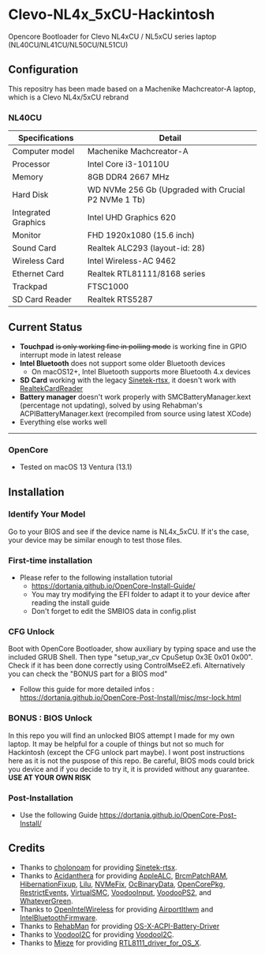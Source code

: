 # Clevo-NL4x_5xCU-Hackintosh
Opencore Bootloader for Clevo NL4xCU / NL5xCU series laptop (NL40CU/NL41CU/NL50CU/NL51CU)

## Configuration

This repositry has been made based on a Machenike Machcreator-A laptop, which is a Clevo NL4x/5xCU rebrand

### NL40CU

| Specifications | Detail                                                  |
| ------------------- | ------------------------------------------- |
| Computer model | Machenike Machcreator-A |
| Processor | Intel Core i3-10110U |
| Memory | 8GB DDR4 2667 MHz |
| Hard Disk | WD NVMe 256 Gb (Upgraded with Crucial P2 NVMe 1 Tb)|
| Integrated Graphics | Intel UHD Graphics 620 |
| Monitor | FHD 1920x1080 (15.6 inch) |
| Sound Card | Realtek ALC293 (layout-id: 28) |
| Wireless Card | Intel Wireless-AC 9462 |
| Ethernet Card | Realtek RTL81111/8168 series |
| Trackpad | FTSC1000 |
| SD Card Reader | Realtek RTS5287 |

## Current Status

- **Touchpad** ~~is only working fine in polling mode~~ is working fine in GPIO interrupt mode in latest release
- **Intel Bluetooth** does not support some older Bluetooth devices
  - On macOS12+, Intel Bluetooth supports more Bluetooth 4.x devices
- **SD Card** working with the legacy [Sinetek-rtsx](https://github.com/cholonam/Sinetek-rtsx), it doesn't work with [RealtekCardReader](https://github.com/0xFireWolf/RealtekCardReader)
- **Battery manager** doesn't work properly with SMCBatteryManager.kext (percentage not updating), solved by using Rehabman's ACPIBatteryManager.kext (recompiled from source using latest XCode)
- Everything else works well
---

### OpenCore

- Tested on macOS 13 Ventura (13.1)

## Installation

### Identify Your Model 

Go to your BIOS and see if the device name is NL4x_5xCU. If it's the case, your device may be similar enough to test those files.

### First-time installation

- Please refer to the following installation tutorial
  - https://dortania.github.io/OpenCore-Install-Guide/
  - You may try modifying the EFI folder to adapt it to your device after reading the install guide
  - Don't forget to edit the SMBIOS data in config.plist 

### CFG Unlock

Boot with OpenCore Bootloader, show auxiliary by typing space and use the included GRUB Shell. Then type "setup_var_cv CpuSetup 0x3E 0x01 0x00". Check if it has been done correctly using ControlMseE2.efi. Alternatively you can check the "BONUS part for a BIOS mod"
  - Follow this guide for more detailed infos : https://dortania.github.io/OpenCore-Post-Install/misc/msr-lock.html
  
### BONUS : BIOS Unlock

In this repo you will find an unlocked BIOS attempt I made for my own laptop. It may be helpful for a couple of things but not so much for Hackintosh (except the CFG unlock part maybe). I wont post instructions here as it is not the puspose of this repo. Be careful, BIOS mods could brick you device and if you decide to try it, it is provided without any guarantee. **USE AT YOUR OWN RISK**
  
### Post-Installation 

- Use the following Guide https://dortania.github.io/OpenCore-Post-Install/

## Credits

- Thanks to [cholonoam](https://github.com/cholonoam) for providing [Sinetek-rtsx](https://github.com/cholonam/Sinetek-rtsx).
- Thanks to [Acidanthera](https://github.com/acidanthera) for providing [AppleALC](https://github.com/acidanthera/AppleALC), [BrcmPatchRAM](https://github.com/acidanthera/BrcmPatchRAM), [HibernationFixup](https://github.com/acidanthera/HibernationFixup), [Lilu](https://github.com/acidanthera/Lilu), [NVMeFix](https://github.com/acidanthera/NVMeFix), [OcBinaryData](https://github.com/acidanthera/OcBinaryData), [OpenCorePkg](https://github.com/acidanthera/OpenCorePkg), [RestrictEvents](https://github.com/acidanthera/RestrictEvents), [VirtualSMC](https://github.com/acidanthera/VirtualSMC), [VoodooInput](https://github.com/acidanthera/VoodooInput), [VoodooPS2](https://github.com/acidanthera/VoodooPS2), and [WhateverGreen](https://github.com/acidanthera/WhateverGreen).
- Thanks to [OpenIntelWireless](https://github.com/OpenIntelWireless) for providing [AirportItlwm](https://github.com/OpenIntelWireless/itlwm) and [IntelBluetoothFirmware](https://github.com/OpenIntelWireless/IntelBluetoothFirmware).
- Thanks to [RehabMan](https://github.com/RehabMan) for providing [OS-X-ACPI-Battery-Driver](https://github.com/RehabMan/OS-X-ACPI-Battery-Driver)
- Thanks to [VoodooI2C](https://github.com/VoodooI2C) for providing [VoodooI2C](https://github.com/VoodooI2C/VoodooI2C).
- Thanks to [Mieze](https://github.com/Mieze) for providing [RTL8111_driver_for_OS_X](https://github.com/Mieze/RTL8111_driver_for_OS_X).
